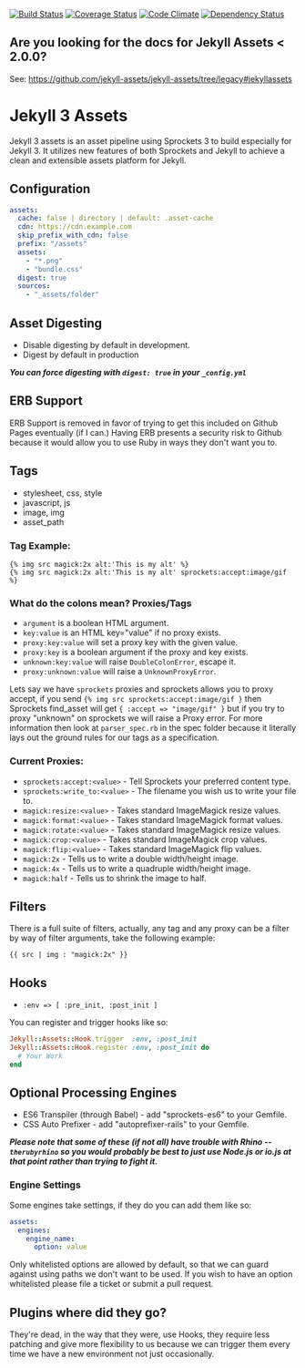 [![Build Status](https://travis-ci.org/jekyll-assets/jekyll-assets.png?branch=master)](https://travis-ci.org/jekyll-assets/jekyll-assets) [![Coverage Status](https://coveralls.io/repos/jekyll-assets/jekyll-assets/badge.png?branch=master)](https://coveralls.io/r/jekyll-assets/jekyll-assets) [![Code Climate](https://codeclimate.com/github/jekyll-assets/jekyll-assets/badges/gpa.svg)](https://codeclimate.com/github/jekyll-assets/jekyll-assets) [![Dependency Status](https://gemnasium.com/jekyll-assets/jekyll-assets.svg)](https://gemnasium.com/jekyll-assets/jekyll-assets)


## Are you looking for the docs for Jekyll Assets < 2.0.0?

See: https://github.com/jekyll-assets/jekyll-assets/tree/legacy#jekyllassets

# Jekyll 3 Assets

Jekyll 3 assets is an asset pipeline using Sprockets 3 to build especially
for Jekyll 3.  It utilizes new features of both Sprockets and Jekyll to achieve
a clean and extensible assets platform for Jekyll.

## Configuration

```yaml
assets:
  cache: false | directory | default: .asset-cache
  cdn: https://cdn.example.com
  skip_prefix_with_cdn: false
  prefix: "/assets"
  assets:
    - "*.png"
    - "bundle.css"
  digest: true
  sources:
    - "_assets/folder"
```

## Asset Digesting

* Disable digesting by default in development.
* Digest by default in production

***You can force digesting with `digest: true` in your `_config.yml`***

## ERB Support

ERB Support is removed in favor of trying to get this included on Github Pages
eventually (if I can.) Having ERB presents a security risk to Github because it
would allow you to use Ruby in ways they don't want you to.

## Tags

* stylesheet, css, style
* javascript, js
* image, img
* asset_path

### Tag Example:

```liquid
{% img src magick:2x alt:'This is my alt' %}
{% img src magick:2x alt:'This is my alt' sprockets:accept:image/gif %}
```

### What do the colons mean? Proxies/Tags

* `argument` is a boolean HTML argument.
* `key:value` is an HTML key="value" if no proxy exists.
* `proxy:key:value` will set a proxy key with the given value.
* `proxy:key` is a boolean argument if the proxy and key exists.
* `unknown:key:value` will raise `DoubleColonError`, escape it.
* `proxy:unknown:value` will raise a `UnknownProxyError`.

Lets say we have `sprockets` proxies and sprockets allows you to proxy accept,
if you send `{% img src sprockets:accept:image/gif }` then Sprockets find_asset
will get `{ :accept => "image/gif" }` but if you try to proxy "unknown" on
sprockets we will raise a Proxy error.  For more information then look at
`parser_spec.rb` in the spec folder because it literally lays out the ground
rules for our tags as a specification.

### Current Proxies:

* `sprockets:accept:<value>` - Tell Sprockets your preferred content type.
* `sprockets:write_to:<value>` - The filename you wish us to write your file to.
* `magick:resize:<value>` - Takes standard ImageMagick resize values.
* `magick:format:<value>` - Takes standard ImageMagick format values.
* `magick:rotate:<value>` - Takes standard ImageMagick resize values.
* `magick:crop:<value>` - Takes standard ImageMagick crop values.
* `magick:flip:<value>` - Takes standard ImageMagick flip values.
* `magick:2x` - Tells us to write a double width/height image.
* `magick:4x` - Tells us to write a quadruple width/height image.
* `magick:half` - Tells us to shrink the image to half.

## Filters

There is a full suite of filters, actually, any tag and any proxy can be a
filter by way of filter arguments, take the following example:

```liquid
{{ src | img : "magick:2x" }}
```

## Hooks

* `:env => [
    :pre_init, :post_init
  ]`

You can register and trigger hooks like so:

```ruby
Jekyll::Assets::Hook.trigger  :env, :post_init
Jekyll::Assets::Hook.register :env, :post_init do
  # Your Work
end
```

## Optional Processing Engines

* ES6 Transpiler (through Babel) - add "sprockets-es6" to your Gemfile.
* CSS Auto Prefixer - add "autoprefixer-rails" to your Gemfile.

***Please note that some of these (if not all) have trouble with Rhino --
`therubyrhino` so you would probably be best to just use Node.js or io.js at
that point rather than trying to fight it.***

### Engine Settings

Some engines take settings, if they do you can add them like so:

```YAML
assets:
  engines:
    engine_name:
      option: value
```

Only whitelisted options are allowed by default, so that we can guard against
using paths we don't want to be used.  If you wish to have an option
whitelisted please file a ticket or submit a pull request.

## Plugins where did they go?

They're dead, in the way that they were, use Hooks, they require less
patching and give more flexibility to us because we can trigger them every
time we have a new environment not just occasionally.
